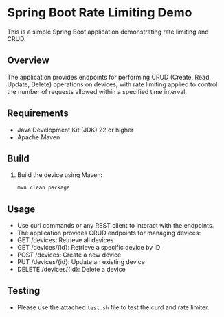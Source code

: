 # Spring Boot Rate Limiting Demo

This is a simple Spring Boot application demonstrating rate limiting and CRUD.

## Overview

The application provides endpoints for performing CRUD (Create, Read, Update, Delete) operations on devices, with rate limiting applied to control the number of requests allowed within a specified time interval.

## Requirements

- Java Development Kit (JDK) 22 or higher
- Apache Maven

## Build

1. Build the device using Maven:

   ```bash
   mvn clean package

## Usage

- Use curl commands or any REST client to interact with the endpoints.
- The application provides CRUD endpoints for managing devices:
- GET /devices: Retrieve all devices
- GET /devices/{id}: Retrieve a specific device by ID
- POST /devices: Create a new device
- PUT /devices/{id}: Update an existing device
- DELETE /devices/{id}: Delete a device

## Testing

- Please use the attached ```test.sh``` file to test the curd and rate limiter. 
